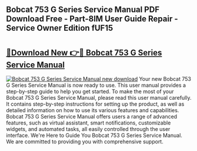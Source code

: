 ## Bobcat 753 G Series Service Manual PDF Download Free - Part-8lM User Guide Repair - Service Owner Edition fUF15

# <h2><a href="http://bc79155.oget.top/?id=Bobcat+753+G+Series+Service+Manual">🔗Download New 👉🔴 Bobcat 753 G Series Service Manual</a></h2>

[![Bobcat 753 G Series Service Manual new download](https://i.imgur.com/5g1atiW.png)](http://bc79155.oget.top/?id=Bobcat+753+G+Series+Service+Manual)
Your new Bobcat 753 G Series Service Manual is now ready to use. This user manual provides a step-by-step guide to help you get started. To make the most of your Bobcat 753 G Series Service Manual, please read this user manual carefully. It contains step-by-step instructions for setting up the product, as well as detailed information on how to use its various features and capabilities. Bobcat 753 G Series Service Manual offers users a range of advanced features, such as virtual assistant, smart notifications, customizable widgets, and automated tasks, all easily controlled through the user interface. We're Here to Guide You Bobcat 753 G Series Service Manual. We are committed to providing you with comprehensive support.
